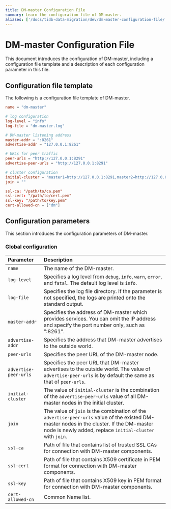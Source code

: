 ```yaml
---
title: DM-master Configuration File
summary: Learn the configuration file of DM-master.
aliases: ['/docs/tidb-data-migration/dev/dm-master-configuration-file/']
---
```


# DM-master Configuration File

This document introduces the configuration of DM-master, including a configuration file template and a description of each configuration parameter in this file.

## Configuration file template

The following is a configuration file template of DM-master.

```toml
name = "dm-master"

# log configuration
log-level = "info"
log-file = "dm-master.log"

# DM-master listening address
master-addr = ":8261"
advertise-addr = "127.0.0.1:8261"

# URLs for peer traffic
peer-urls = "http://127.0.0.1:8291"
advertise-peer-urls = "http://127.0.0.1:8291"

# cluster configuration
initial-cluster = "master1=http://127.0.0.1:8291,master2=http://127.0.0.1:8292,master3=http://127.0.0.1:8293"
join = ""

ssl-ca: "/path/to/ca.pem"
ssl-cert: "/path/to/cert.pem"
ssl-key: "/path/to/key.pem"
cert-allowed-cn = ["dm"] 
```

## Configuration parameters

This section introduces the configuration parameters of DM-master.

### Global configuration

| Parameter        | Description                                    |
| :------------ | :--------------------------------------- |
| `name` | The name of the DM-master. |
| `log-level` | Specifies a log level from `debug`, `info`, `warn`, `error`, and `fatal`. The default log level is `info`. |
| `log-file` | Specifies the log file directory. If the parameter is not specified, the logs are printed onto the standard output. |
| `master-addr` | Specifies the address of DM-master which provides services. You can omit the IP address and specify the port number only, such as ":8261". |
| `advertise-addr` | Specifies the address that DM-master advertises to the outside world. |
| `peer-urls` | Specifies the peer URL of the DM-master node. |
| `advertise-peer-urls` | Specifies the peer URL that DM-master advertises to the outside world. The value of `advertise-peer-urls` is by default the same as that of `peer-urls`. |
| `initial-cluster` | The value of `initial-cluster` is the combination of the `advertise-peer-urls` value of all DM-master nodes in the initial cluster. |
| `join` | The value of `join` is the combination of the `advertise-peer-urls` value of the existed DM-master nodes in the cluster. If the DM-master node is newly added, replace `initial-cluster` with `join`. |
| `ssl-ca` | Path of file that contains list of trusted SSL CAs for connection with DM-master components. |
| `ssl-cert` | Path of file that contains X509 certificate in PEM format for connection with DM-master components. |
| `ssl-key` | Path of file that contains X509 key in PEM format for connection with DM-master components. |
| `cert-allowed-cn` | Common Name list. |
